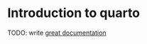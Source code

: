 # Introduction to quarto

TODO: write [great documentation](http://jacobian.org/writing/great-documentation/what-to-write/)
